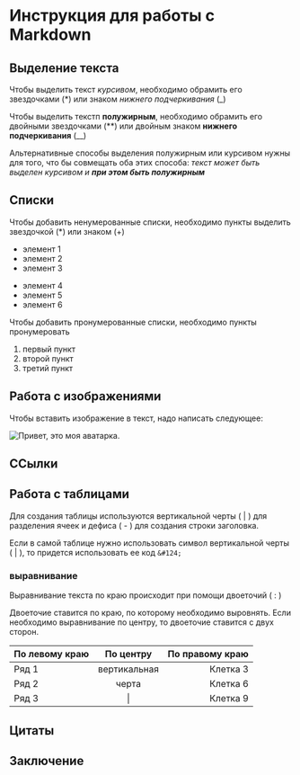 # Инструкция для работы с Markdown

## Выделение текста

Чтобы выделить текст *курсивом*, необходимо обрамить его звездочками (*) или знаком _нижнего подчеркивания_ (_)

Чтобы выделить текстп **полужирным**, необходимо обрамить его двойными звездочками (**) или двойным знаком __нижнего подчеркивания__ (__)

Альтернативные способы выделения полужирным или курсивом нужны для того, что бы совмещать оба этих способа: _текст может быть выделен курсивом и **при этом быть полужирным**_

## Списки

Чтобы добавить ненумерованные списки, необходимо пункты выделить звездочкой (*) или знаком (+)

* элемент 1
* элемент 2
* элемент 3
+ элемент 4
+ элемент 5
+ элемент 6


Чтобы добавить пронумерованные списки, необходимо пункты пронумеровать

1. первый пункт
2. второй пункт
3. третий пункт

## Работа с изображениями

Чтобы вставить изображение в текст, надо написать следующее:

![Привет, это моя аватарка.](eye.jpg)

## ССылки

## Работа с таблицами

Для создания таблицы используются вертикальной черты ( | ) для разделения ячеек и дефиса ( - ) для создания строки заголовка.

Если в самой таблице нужно использовать символ вертикальной черты ( | ), то придется использовать ее код ```&#124;```

### выравнивание 

Выравнивание текста по краю происходит при помощи двоеточий ( : )

Двоеточие ставится по краю, по которому необходимо выровнять. Если необходимо выравнивание по центру, то двоеточие ставится с двух сторон.


| По левому краю | По центру    | По правому краю |
|:---------------|:------------:|----------------:|
| Ряд 1          | вертикальная | Клетка 3        |
| Ряд 2          | черта        | Клетка 6        |
| Ряд 3          | &#124;       | Клетка 9        |


## Цитаты

## Заключение